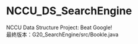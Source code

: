 # NCCU_DS_SearchEngine
NCCU Data Structure Project: Beat Google!  
最終版本：G20_SearchEngine/src/Bookle.java
